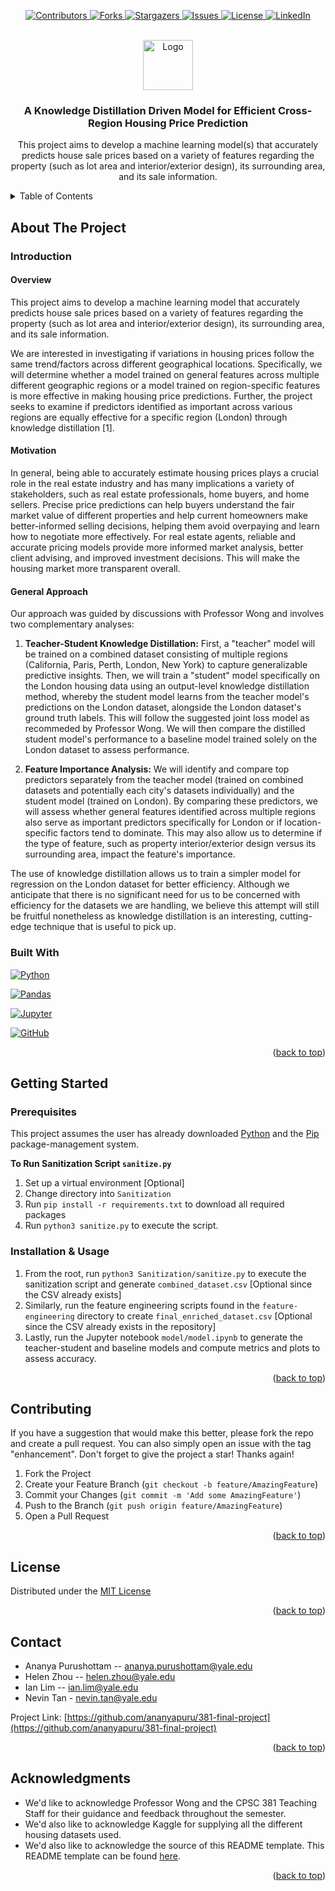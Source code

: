 <p align="center">
  <a href="https://github.com/ananyapuru/381-final-project/graphs/contributors">
    <img src="https://img.shields.io/github/contributors/ananyapuru/381-final-project?style=for-the-badge" alt="Contributors">
  </a>
  <a href="https://github.com/ananyapuru/381-final-project/network/members">
    <img src="https://img.shields.io/github/forks/ananyapuru/381-final-project?style=for-the-badge" alt="Forks">
  </a>
  <a href="https://github.com/ananyapuru/381-final-project/stargazers">
    <img src="https://img.shields.io/github/stars/ananyapuru/381-final-project?style=for-the-badge" alt="Stargazers">
  </a>
  <a href="https://github.com/ananyapuru/381-final-project/issues">
    <img src="https://img.shields.io/github/issues/ananyapuru/381-final-project?style=for-the-badge" alt="Issues">
  </a>
  <a href="https://github.com/ananyapuru/381-final-project/blob/main/LICENSE">
    <img src="https://img.shields.io/github/license/ananyapuru/381-final-project?style=for-the-badge" alt="License">
  </a>
  <a href="https://linkedin.com/in/ananya-purushottam">
    <img src="https://img.shields.io/badge/LinkedIn-blue?style=for-the-badge&logo=linkedin&logoColor=white" alt="LinkedIn">
  </a>
</p>

<!-- PROJECT LOGO -->
<br />
<div align="center">
  <a href="https://github.com/ananyapuru/381-final-project/">
    <img src="https://cdn-icons-png.flaticon.com/512/8637/8637099.png" alt="Logo" width="80" height="80">
  </a>

<h3 align="center">A Knowledge Distillation Driven Model for Efficient Cross-Region Housing Price Prediction</h3>

  <p align="center">
    This project aims to develop a machine learning model(s) that accurately predicts house sale prices based on a variety of features regarding the property (such as lot area and interior/exterior design), its surrounding area, and its sale information.
    <br />
  </p>
</div>



<!-- TABLE OF CONTENTS -->
<details>
  <summary>Table of Contents</summary>
  <ol>
    <li>
      <a href="#about-the-project">About The Project</a>
      <ul>
        <li><a href="#built-with">Built With</a></li>
      </ul>
    </li>
    <li>
      <a href="#getting-started">Getting Started</a>
      <ul>
        <li><a href="#prerequisites">Prerequisites</a></li>
        <li><a href="#installation">Installation</a></li>
      </ul>
    </li>
    <li><a href="#usage">Usage</a></li>
    <li><a href="#contributing">Contributing</a></li>
    <li><a href="#license">License</a></li>
    <li><a href="#contact">Contact</a></li>
    <li><a href="#acknowledgments">Acknowledgments</a></li>
  </ol>
</details>



<!-- ABOUT THE PROJECT -->
## About The Project

### Introduction

#### Overview
This project aims to develop a machine learning model that accurately predicts house sale prices based on a variety of features regarding the property (such as lot area and interior/exterior design), its surrounding area, and its sale information.

We are interested in investigating if variations in housing prices follow the same trend/factors across different geographical locations. Specifically, we will determine whether a model trained on general features across multiple different geographic regions or a model trained on region-specific features is more effective in making housing price predictions. Further, the project seeks to examine if predictors identified as important across various regions are equally effective for a specific region (London) through knowledge distillation [1].

#### Motivation
In general, being able to accurately estimate housing prices plays a crucial role in the real estate industry and has many implications a variety of stakeholders, such as real estate professionals, home buyers, and home sellers. Precise price predictions can help buyers understand the fair market value of different properties and help current homeowners make better-informed selling decisions, helping them avoid overpaying and learn how to negotiate more effectively. For real estate agents, reliable and accurate pricing models provide more informed market analysis, better client advising, and improved investment decisions. This will make the housing market more transparent overall.

#### General Approach
Our approach was guided by discussions with Professor Wong and involves two complementary analyses:

1. **Teacher-Student Knowledge Distillation:**
First, a "teacher" model will be trained on a combined dataset consisting of multiple regions (California, Paris, Perth, London, New York) to capture generalizable predictive insights. Then, we will train a "student" model specifically on the London housing data using an output-level knowledge distillation method, whereby the student model learns from the teacher model's predictions on the London dataset, alongside the London dataset's ground truth labels. This will follow the suggested joint loss model as recommeded by Professor Wong. We will then compare the distilled student model's performance to a baseline model trained solely on the London dataset to assess performance.

2. **Feature Importance Analysis:**
We will identify and compare top predictors separately from the teacher model (trained on combined datasets and potentially each city's datasets individually) and the student model (trained on London). By comparing these predictors, we will assess whether general features identified across multiple regions also serve as important predictors specifically for London or if location-specific factors tend to dominate. This may also allow us to determine if the type of feature, such as property interior/exterior design versus its surrounding area, impact the feature's importance.

The use of knowledge distillation allows us to train a simpler model for regression on the London dataset for better efficiency. Although we anticipate that there is no significant need for us to be concerned with efficiency for the datasets we are handling, we believe this attempt will still be fruitful nonetheless as knowledge distillation is an interesting, cutting-edge technique that is useful to pick up.


### Built With

[![Python][Python-badge]][Python-url]

[![Pandas][Pandas-badge]][Pandas-url]

[![Jupyter][Jupyter-badge]][Jupyter-url]

[![GitHub][GitHub-badge]][GitHub-url]


<p align="right">(<a href="#readme-top">back to top</a>)</p>



<!-- GETTING STARTED -->
## Getting Started

### Prerequisites
This project assumes the user has already downloaded [Python](https://www.python.org/downloads/) and the [Pip](https://pip.pypa.io/en/stable/installation/) package-management system.

**To Run Sanitization Script `sanitize.py`**
1. Set up a virtual environment [Optional]
2. Change directory into `Sanitization`
3. Run `pip install -r requirements.txt` to download all required packages
4. Run `python3 sanitize.py` to execute the script.


### Installation & Usage 

1. From the root, run `python3 Sanitization/sanitize.py` to execute the sanitization script and generate `combined_dataset.csv` [Optional since the CSV already exists]
2. Similarly, run the feature engineering scripts found in the `feature-engineering` directory to create `final_enriched_dataset.csv` [Optional since the CSV already exists in the repository]
3. Lastly, run the Jupyter notebook `model/model.ipynb` to generate the teacher-student and baseline models and compute metrics and plots to assess accuracy.

<p align="right">(<a href="#readme-top">back to top</a>)</p>


<!-- CONTRIBUTING -->
## Contributing

If you have a suggestion that would make this better, please fork the repo and create a pull request. You can also simply open an issue with the tag "enhancement".
Don't forget to give the project a star! Thanks again!

1. Fork the Project
2. Create your Feature Branch (`git checkout -b feature/AmazingFeature`)
3. Commit your Changes (`git commit -m 'Add some AmazingFeature'`)
4. Push to the Branch (`git push origin feature/AmazingFeature`)
5. Open a Pull Request

<p align="right">(<a href="#readme-top">back to top</a>)</p>


<!-- LICENSE -->
## License

Distributed under the [MIT License](https://opensource.org/license/mit)

<p align="right">(<a href="#readme-top">back to top</a>)</p>



<!-- CONTACT -->
## Contact
- Ananya Purushottam -- ananya.purushottam@yale.edu
- Helen Zhou -- helen.zhou@yale.edu
- Ian Lim -- ian.lim@yale.edu
- Nevin Tan - nevin.tan@yale.edu

Project Link: [https://github.com/ananyapuru/381-final-project](https://github.com/ananyapuru/381-final-project)

<p align="right">(<a href="#readme-top">back to top</a>)</p>


<!-- ACKNOWLEDGMENTS -->
## Acknowledgments

* We'd like to acknowledge Professor Wong and the CPSC 381 Teaching Staff for their guidance and feedback throughout the semester.
* We'd also like to acknowledge Kaggle for supplying all the different housing datasets used.
* We'd also like to acknowledge the source of this README template. This README template can be found [here](https://github.com/othneildrew/Best-README-Template/tree/main).

<p align="right">(<a href="#readme-top">back to top</a>)</p>


<!-- MARKDOWN LINKS & IMAGES -->
<!-- https://www.markdownguide.org/basic-syntax/#reference-style-links -->
[contributors-shield]: https://img.shields.io/github/contributors/ananyapuru/381-final-project.svg?style=for-the-badge
[contributors-url]: https://github.com/ananyapuru/381-final-project/graphs/contributors
[forks-shield]: https://img.shields.io/github/forks/ananyapuru/381-final-project.svg?style=for-the-badge
[forks-url]: https://github.com/ananyapuru/381-final-project/network/members
[stars-shield]: https://img.shields.io/github/stars/ananyapuru/381-final-project.svg?style=for-the-badge
[stars-url]: https://github.com/ananyapuru/381-final-project/stargazers
[issues-shield]: https://img.shields.io/github/issues/ananyapuru/381-final-project.svg?style=for-the-badge
[issues-url]: https://github.com/ananyapuru/381-final-project/issues
[license-shield]: https://img.shields.io/github/license/ananyapuru/381-final-project.svg?style=for-the-badge
[license-url]: https://opensource.org/license/mit
[linkedin-shield]: https://img.shields.io/badge/-LinkedIn-black.svg?style=for-the-badge&logo=linkedin&colorB=555
[linkedin-url]: https://linkedin.com/in/ananya-purushottam
[product-screenshot]: images/screenshot.png
[Python-badge]: https://img.shields.io/badge/Python-3776AB?style=for-the-badge&logo=python&logoColor=white
[Python-url]: https://www.python.org/
[Pandas-badge]: https://img.shields.io/badge/Pandas-150458?style=for-the-badge&logo=pandas&logoColor=white
[Pandas-url]: https://pandas.pydata.org/
[Jupyter-badge]: https://img.shields.io/badge/Jupyter-F37626?style=for-the-badge&logo=jupyter&logoColor=white
[Jupyter-url]: https://jupyter.org/
[GitHub-badge]: https://img.shields.io/badge/GitHub-100000?style=for-the-badge&logo=github&logoColor=white
[GitHub-url]: https://github.com/
